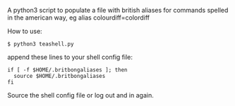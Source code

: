 A python3 script to populate a file with british aliases for commands spelled in the american way, eg alias colourdiff=colordiff

How to use:
```
$ python3 teashell.py
```

append these lines to your shell config file: 
```
if [ -f $HOME/.britbongaliases ]; then
  source $HOME/.britbongaliases
fi
```

Source the shell config file or log out and in again.
